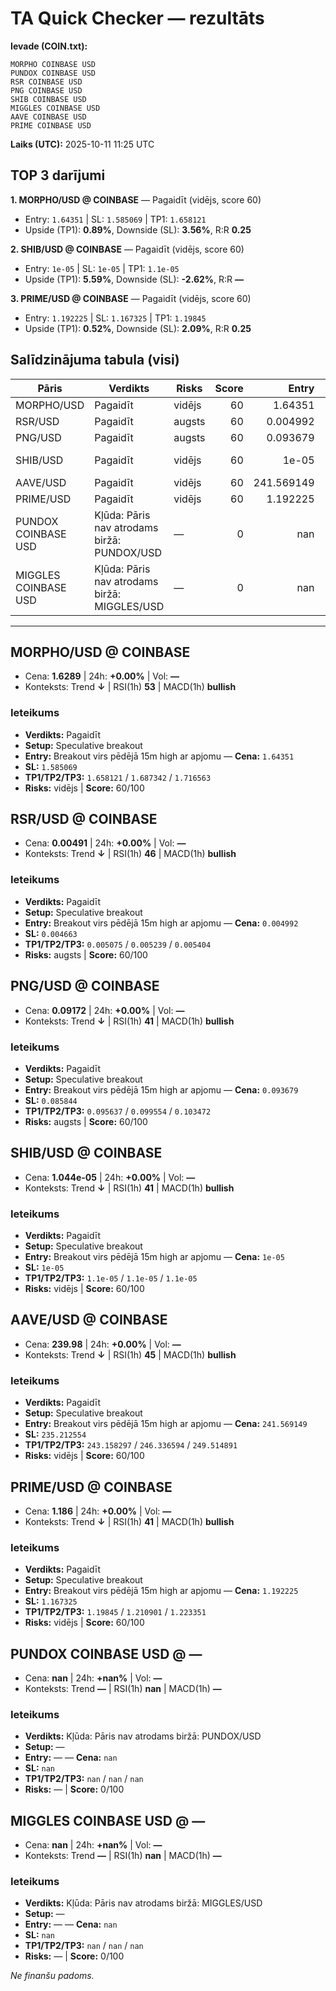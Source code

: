 # TA Quick Checker — rezultāts

**Ievade (COIN.txt):**
```
MORPHO COINBASE USD
PUNDOX COINBASE USD
RSR COINBASE USD
PNG COINBASE USD
SHIB COINBASE USD
MIGGLES COINBASE USD
AAVE COINBASE USD
PRIME COINBASE USD
```
**Laiks (UTC):** 2025-10-11 11:25 UTC

## TOP 3 darījumi
**1. MORPHO/USD @ COINBASE** — Pagaidīt (vidējs, score 60)
- Entry: `1.64351` | SL: `1.585069` | TP1: `1.658121`
- Upside (TP1): **0.89%**, Downside (SL): **3.56%**, R:R **0.25**

**2. SHIB/USD @ COINBASE** — Pagaidīt (vidējs, score 60)
- Entry: `1e-05` | SL: `1e-05` | TP1: `1.1e-05`
- Upside (TP1): **5.59%**, Downside (SL): **-2.62%**, R:R **—**

**3. PRIME/USD @ COINBASE** — Pagaidīt (vidējs, score 60)
- Entry: `1.192225` | SL: `1.167325` | TP1: `1.19845`
- Upside (TP1): **0.52%**, Downside (SL): **2.09%**, R:R **0.25**

## Salīdzinājuma tabula (visi)
| Pāris | Verdikts | Risks | Score | Entry | SL | TP1 | Upside% | Downside% | R:R | RSI(1h) | MACD | 24h% | Cena |
|---|---|---|---:|---:|---:|---:|---:|---:|---:|---:|---|---:|---:|
| MORPHO/USD | Pagaidīt | vidējs | 60 | 1.64351 | 1.585069 | 1.658121 | 0.89% | 3.56% | 0.25 | 53 | bullish | +0.00% | 1.6289 |
| RSR/USD | Pagaidīt | augsts | 60 | 0.004992 | 0.004663 | 0.005075 | 1.66% | 6.59% | 0.25 | 46 | bullish | +0.00% | 0.00491 |
| PNG/USD | Pagaidīt | augsts | 60 | 0.093679 | 0.085844 | 0.095637 | 2.09% | 8.36% | 0.25 | 41 | bullish | +0.00% | 0.09172 |
| SHIB/USD | Pagaidīt | vidējs | 60 | 1e-05 | 1e-05 | 1.1e-05 | 5.59% | -2.62% | — | 41 | bullish | +0.00% | 1.044e-05 |
| AAVE/USD | Pagaidīt | vidējs | 60 | 241.569149 | 235.212554 | 243.158297 | 0.66% | 2.63% | 0.25 | 45 | bullish | +0.00% | 239.98 |
| PRIME/USD | Pagaidīt | vidējs | 60 | 1.192225 | 1.167325 | 1.19845 | 0.52% | 2.09% | 0.25 | 41 | bullish | +0.00% | 1.186 |
| PUNDOX COINBASE USD | Kļūda: Pāris nav atrodams biržā: PUNDOX/USD | — | 0 | nan | nan | nan | — | — | — | nan | — | +nan% | nan |
| MIGGLES COINBASE USD | Kļūda: Pāris nav atrodams biržā: MIGGLES/USD | — | 0 | nan | nan | nan | — | — | — | nan | — | +nan% | nan |

---

## MORPHO/USD @ COINBASE
- Cena: **1.6289** | 24h: **+0.00%** | Vol: **—**
- Konteksts: Trend **↓** | RSI(1h) **53** | MACD(1h) **bullish**

### Ieteikums
- **Verdikts:** Pagaidīt
- **Setup:** Speculative breakout
- **Entry:** Breakout virs pēdējā 15m high ar apjomu  — **Cena:** `1.64351`
- **SL:** `1.585069`
- **TP1/TP2/TP3:** `1.658121` / `1.687342` / `1.716563`
- **Risks:** vidējs | **Score:** 60/100

## RSR/USD @ COINBASE
- Cena: **0.00491** | 24h: **+0.00%** | Vol: **—**
- Konteksts: Trend **↓** | RSI(1h) **46** | MACD(1h) **bullish**

### Ieteikums
- **Verdikts:** Pagaidīt
- **Setup:** Speculative breakout
- **Entry:** Breakout virs pēdējā 15m high ar apjomu  — **Cena:** `0.004992`
- **SL:** `0.004663`
- **TP1/TP2/TP3:** `0.005075` / `0.005239` / `0.005404`
- **Risks:** augsts | **Score:** 60/100

## PNG/USD @ COINBASE
- Cena: **0.09172** | 24h: **+0.00%** | Vol: **—**
- Konteksts: Trend **↓** | RSI(1h) **41** | MACD(1h) **bullish**

### Ieteikums
- **Verdikts:** Pagaidīt
- **Setup:** Speculative breakout
- **Entry:** Breakout virs pēdējā 15m high ar apjomu  — **Cena:** `0.093679`
- **SL:** `0.085844`
- **TP1/TP2/TP3:** `0.095637` / `0.099554` / `0.103472`
- **Risks:** augsts | **Score:** 60/100

## SHIB/USD @ COINBASE
- Cena: **1.044e-05** | 24h: **+0.00%** | Vol: **—**
- Konteksts: Trend **↓** | RSI(1h) **41** | MACD(1h) **bullish**

### Ieteikums
- **Verdikts:** Pagaidīt
- **Setup:** Speculative breakout
- **Entry:** Breakout virs pēdējā 15m high ar apjomu  — **Cena:** `1e-05`
- **SL:** `1e-05`
- **TP1/TP2/TP3:** `1.1e-05` / `1.1e-05` / `1.1e-05`
- **Risks:** vidējs | **Score:** 60/100

## AAVE/USD @ COINBASE
- Cena: **239.98** | 24h: **+0.00%** | Vol: **—**
- Konteksts: Trend **↓** | RSI(1h) **45** | MACD(1h) **bullish**

### Ieteikums
- **Verdikts:** Pagaidīt
- **Setup:** Speculative breakout
- **Entry:** Breakout virs pēdējā 15m high ar apjomu  — **Cena:** `241.569149`
- **SL:** `235.212554`
- **TP1/TP2/TP3:** `243.158297` / `246.336594` / `249.514891`
- **Risks:** vidējs | **Score:** 60/100

## PRIME/USD @ COINBASE
- Cena: **1.186** | 24h: **+0.00%** | Vol: **—**
- Konteksts: Trend **↓** | RSI(1h) **41** | MACD(1h) **bullish**

### Ieteikums
- **Verdikts:** Pagaidīt
- **Setup:** Speculative breakout
- **Entry:** Breakout virs pēdējā 15m high ar apjomu  — **Cena:** `1.192225`
- **SL:** `1.167325`
- **TP1/TP2/TP3:** `1.19845` / `1.210901` / `1.223351`
- **Risks:** vidējs | **Score:** 60/100

## PUNDOX COINBASE USD @ —
- Cena: **nan** | 24h: **+nan%** | Vol: **—**
- Konteksts: Trend **—** | RSI(1h) **nan** | MACD(1h) **—**

### Ieteikums
- **Verdikts:** Kļūda: Pāris nav atrodams biržā: PUNDOX/USD
- **Setup:** —
- **Entry:** —  — **Cena:** `nan`
- **SL:** `nan`
- **TP1/TP2/TP3:** `nan` / `nan` / `nan`
- **Risks:** — | **Score:** 0/100

## MIGGLES COINBASE USD @ —
- Cena: **nan** | 24h: **+nan%** | Vol: **—**
- Konteksts: Trend **—** | RSI(1h) **nan** | MACD(1h) **—**

### Ieteikums
- **Verdikts:** Kļūda: Pāris nav atrodams biržā: MIGGLES/USD
- **Setup:** —
- **Entry:** —  — **Cena:** `nan`
- **SL:** `nan`
- **TP1/TP2/TP3:** `nan` / `nan` / `nan`
- **Risks:** — | **Score:** 0/100

*Ne finanšu padoms.*
